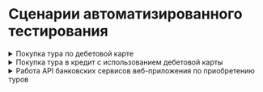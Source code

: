 # Сценарии автоматизированного тестирования

<details>
  <summary>Покупка тура по дебетовой карте</summary>
    <details>
      <summary>ПАвтоматизация тестирования покупки тура по дебетовой карте, заполненой валидными значениями</summary>
    </details>
    <details>
      <summary>Автоматизация тестирования ошибки использования невалидной карты при покупке тура по дебетовой карте</summary>
    </details>
    <details>
      <summary>Автоматизация тестирования сообщений под полями при покупке тура по дебетовой карте, заполненой невалидными значениями</summary>
    </details>
</details>
<details>
  <summary>Покупка тура в кредит с использованием дебетовой карты</summary>
</details>
<details>
  <summary>Работа API банковских сервисов веб-приложения по приобретению туров</summary>
</details>
